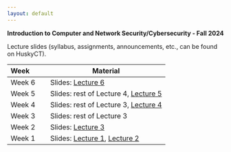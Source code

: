 ```yaml
---
layout: default
---
```


**Introduction to Computer and Network Security/Cybersecurity - Fall 2024**

Lecture slides (syllabus, assignments, announcements, etc., can be found on HuskyCT).

| Week&emsp;&emsp;| Material           |
|----------|--------------------|
| Week 6 | Slides: [Lecture 6](./lecture6.pdf)|
| Week 5 | Slides: rest of Lecture 4, [Lecture 5](./lecture5.pdf)|
| Week 4 | Slides: rest of Lecture 3, [Lecture 4](./lecture4.pdf)|
| Week 3 | Slides: rest of Lecture 3|
| Week 2 | Slides: [Lecture 3](./lecture3.pdf)|
| Week 1 | Slides: [Lecture 1](./lecture1.pdf), [Lecture 2](./lecture2.pdf)|
